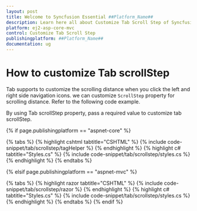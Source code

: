 ```yaml
---
layout: post
title: Welcome to Syncfusion Essential ##Platform_Name##
description: Learn here all about Customize Tab Scroll Step of Syncfusion Essential ##Platform_Name## widgets based on HTML5 and jQuery.
platform: ej2-asp-core-mvc
control: Customize Tab Scroll Step
publishingplatform: ##Platform_Name##
documentation: ug
---
```



# How to customize Tab scrollStep

Tab supports to customize the scrolling distance when you click the left and right side navigation icons. we can customize `ScrollStep` property for scrolling distance. Refer to the following code example.

By using Tab scrollStep property, pass a required value to customize tab scrollStep.

{% if page.publishingplatform == "aspnet-core" %}

{% tabs %}
{% highlight cshtml tabtitle="CSHTML" %}
{% include code-snippet/tab/scrollstep/tagHelper %}
{% endhighlight %}
{% highlight c# tabtitle="Styles.cs" %}
{% include code-snippet/tab/scrollstep/styles.cs %}
{% endhighlight %}
{% endtabs %}

{% elsif page.publishingplatform == "aspnet-mvc" %}

{% tabs %}
{% highlight razor tabtitle="CSHTML" %}
{% include code-snippet/tab/scrollstep/razor %}
{% endhighlight %}
{% highlight c# tabtitle="Styles.cs" %}
{% include code-snippet/tab/scrollstep/styles.cs %}
{% endhighlight %}
{% endtabs %}
{% endif %}


